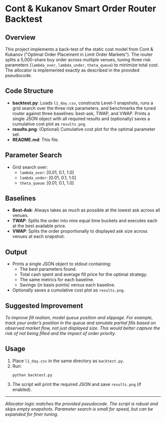 # Cont & Kukanov Smart Order Router Backtest

## Overview

This project implements a back-test of the static cost model from Cont & Kukanov ("Optimal Order Placement in Limit Order Markets"). The router splits a 5,000-share buy order across multiple venues, tuning three risk parameters (`lambda_over`, `lambda_under`, `theta_queue`) to minimize total cost. The allocator is implemented exactly as described in the provided pseudocode.

## Code Structure

- **backtest.py**: Loads `l1_day.csv`, constructs Level-1 snapshots, runs a grid search over the three risk parameters, and benchmarks the tuned router against three baselines: best-ask, TWAP, and VWAP. Prints a single JSON object with all required results and (optionally) saves a cumulative cost plot as `results.png`.
- **results.png**: (Optional) Cumulative cost plot for the optimal parameter set.
- **README.md**: This file.

## Parameter Search

- Grid search over:
    - `lambda_over`: [0.01, 0.1, 1.0]
    - `lambda_under`: [0.01, 0.1, 1.0]
    - `theta_queue`: [0.01, 0.1, 1.0]

## Baselines

- **Best-Ask**: Always takes as much as possible at the lowest ask across all venues.
- **TWAP**: Splits the order into nine equal time buckets and executes each at the best available price.
- **VWAP**: Splits the order proportionally to displayed ask size across venues at each snapshot.

## Output

- Prints a single JSON object to stdout containing:
    - The best parameters found.
    - Total cash spent and average fill price for the optimal strategy.
    - The same metrics for each baseline.
    - Savings (in basis points) versus each baseline.
- Optionally saves a cumulative cost plot as `results.png`.

## Suggested Improvement

*To improve fill realism, model queue position and slippage. For example, track your order’s position in the queue and simulate partial fills based on observed market flow, not just displayed size. This would better capture the risk of not being filled and the impact of order priority.*

## Usage

1. Place `l1_day.csv` in the same directory as `backtest.py`.
2. Run:
    ```
    python backtest.py
    ```
3. The script will print the required JSON and save `results.png` (if enabled).

---

*Allocator logic matches the provided pseudocode. The script is robust and skips empty snapshots. Parameter search is small for speed, but can be expanded for finer tuning.*
